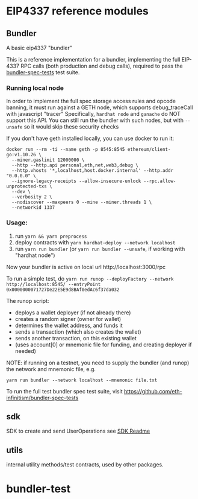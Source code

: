 # EIP4337 reference modules

## Bundler

A basic eip4337 "bundler"

This is a reference implementation for a bundler, implementing the full EIP-4337
RPC calls (both production and debug calls), required to pass the [bundler-spec-tests](https://github.com/eth-infinitism/bundler-spec-tests) test suite.

### Running local node
In order to implement the full spec storage access rules and opcode banning, it must run
against a GETH node, which supports debug_traceCall with javascript "tracer"
Specifically, `hardhat node` and `ganache` do NOT support this API.
You can still run the bundler with such nodes, but with `--unsafe` so it would skip these security checks

If you don't have geth installed locally, you can use docker to run it:
```
docker run --rm -ti --name geth -p 8545:8545 ethereum/client-go:v1.10.26 \
  --miner.gaslimit 12000000 \
  --http --http.api personal,eth,net,web3,debug \
  --http.vhosts '*,localhost,host.docker.internal' --http.addr "0.0.0.0" \
  --ignore-legacy-receipts --allow-insecure-unlock --rpc.allow-unprotected-txs \
  --dev \
  --verbosity 2 \
  --nodiscover --maxpeers 0 --mine --miner.threads 1 \
  --networkid 1337
```

### Usage: 
1. run `yarn && yarn preprocess`
2. deploy contracts with `yarn hardhat-deploy --network localhost`
3. run `yarn run bundler`
    (or `yarn run bundler --unsafe`, if working with "hardhat node")

Now your bundler is active on local url http://localhost:3000/rpc    

To run a simple test, do `yarn run runop --deployFactory --network http://localhost:8545/ --entryPoint 0x0000000071727De22E5E9d8BAf0edAc6f37da032`

   The runop script:
   - deploys a wallet deployer (if not already there)
   - creates a random signer (owner for wallet)
   - determines the wallet address, and funds it
   - sends a transaction (which also creates the wallet)
   - sends another transaction, on this existing wallet
   - (uses account[0] or mnemonic file for funding, and creating deployer if needed)


NOTE: if running on a testnet, you need to supply the bundler (and runop) the network and mnemonic file, e.g.

`yarn run bundler --network localhost --mnemonic file.txt` 

To run the full test bundler spec test suite, visit https://github.com/eth-infinitism/bundler-spec-tests

## sdk

SDK to create and send UserOperations
see [SDK Readme](./packages/sdk/README.md)

## utils

internal utility methods/test contracts, used by other packages.
# bundler-test
